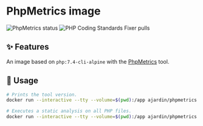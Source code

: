 PhpMetrics image
================
![PhpMetrics status](https://img.shields.io/github/workflow/status/ajardin/docker-images/PhpMetrics%20image?style=for-the-badge)
![PHP Coding Standards Fixer pulls](https://img.shields.io/docker/pulls/ajardin/phpmetrics?style=for-the-badge)

✨ Features
-----------
An image based on `php:7.4-cli-alpine` with the [PhpMetrics][1] tool.

🚀 Usage
--------
```bash
# Prints the tool version.
docker run --interactive --tty --volume=$(pwd):/app ajardin/phpmetrics

# Executes a static analysis on all PHP files.
docker run --interactive --tty --volume=$(pwd):/app ajardin/phpmetrics src,tests --report-html="./report" 
```

<!-- Resources -->
[1]: https://github.com/phpmetrics/PhpMetrics
